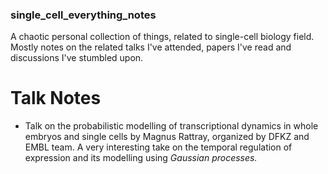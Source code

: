 ### single_cell_everything_notes

A chaotic personal collection of things, related to single-cell biology field. Mostly notes on the related talks I've attended, papers I've read and discussions I've stumbled upon. 

# Talk Notes

- Talk on the probabilistic modelling of transcriptional dynamics in whole embryos and single cells by Magnus Rattray, organized by DFKZ and EMBL team. A very interesting take on the temporal regulation of expression and its modelling using _Gaussian processes._
